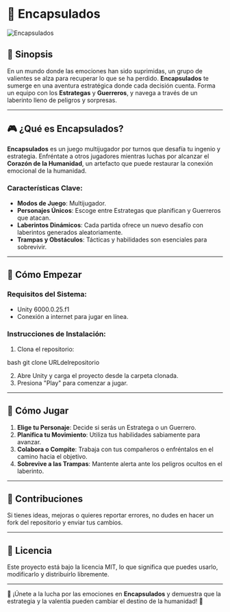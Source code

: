 # 🧬 Encapsulados

![Encapsulados](https://example.com/imagen_del_juego.png)

## 📜 Sinopsis

En un mundo donde las emociones han sido suprimidas, un grupo de valientes se alza para recuperar lo que se ha perdido. **Encapsulados** te sumerge en una aventura estratégica donde cada decisión cuenta. Forma un equipo con los **Estrategas** y **Guerreros**, y navega a través de un laberinto lleno de peligros y sorpresas.

---

## 🎮 ¿Qué es Encapsulados?

**Encapsulados** es un juego multijugador por turnos que desafía tu ingenio y estrategia. Enfréntate a otros jugadores mientras luchas por alcanzar el **Corazón de la Humanidad**, un artefacto que puede restaurar la conexión emocional de la humanidad.

### Características Clave:
- **Modos de Juego**: Multijugador.
- **Personajes Únicos**: Escoge entre Estrategas que planifican y Guerreros que atacan.
- **Laberintos Dinámicos**: Cada partida ofrece un nuevo desafío con laberintos generados aleatoriamente.
- **Trampas y Obstáculos**: Tácticas y habilidades son esenciales para sobrevivir.

---

## 🚀 Cómo Empezar

### Requisitos del Sistema:
- Unity 6000.0.25.f1
- Conexión a internet para jugar en línea.

### Instrucciones de Instalación:
1. Clona el repositorio:
   
bash
   git clone URLdelrepositorio
   
2. Abre Unity y carga el proyecto desde la carpeta clonada.
3. Presiona "Play" para comenzar a jugar.

---

## 🎯 Cómo Jugar
1. **Elige tu Personaje**: Decide si serás un Estratega o un Guerrero.
2. **Planifica tu Movimiento**: Utiliza tus habilidades sabiamente para avanzar.
3. **Colabora o Compite**: Trabaja con tus compañeros o enfréntalos en el camino hacia el objetivo.
4. **Sobrevive a las Trampas**: Mantente alerta ante los peligros ocultos en el laberinto.

---

## 🤝 Contribuciones

Si tienes ideas, mejoras o quieres reportar errores, no dudes en hacer un fork del repositorio y enviar tus cambios.

---

## 📄 Licencia

Este proyecto está bajo la licencia MIT, lo que significa que puedes usarlo, modificarlo y distribuirlo libremente.

---

🌟 ¡Únete a la lucha por las emociones en **Encapsulados** y demuestra que la estrategia y la valentía pueden cambiar el destino de la humanidad! 🌟